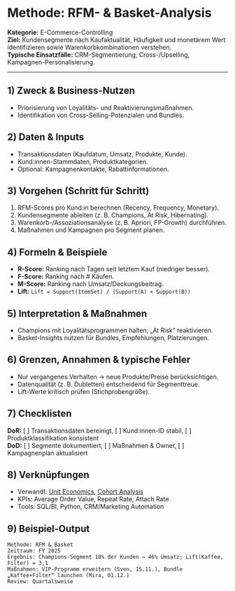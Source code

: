 # Methode: RFM- & Basket-Analysis

**Kategorie:** E-Commerce-Controlling  
**Ziel:** Kundensegmente nach Kaufaktualität, Häufigkeit und monetärem Wert identifizieren sowie Warenkorbkombinationen verstehen.  
**Typische Einsatzfälle:** CRM-Segmentierung, Cross-/Upselling, Kampagnen-Personalisierung.

---

## 1) Zweck & Business-Nutzen
- Priorisierung von Loyalitäts- und Reaktivierungsmaßnahmen.  
- Identifikation von Cross-Selling-Potenzialen und Bundles.

## 2) Daten & Inputs
- Transaktionsdaten (Kaufdatum, Umsatz, Produkte, Kunde).  
- Kund:innen-Stammdaten, Produktkategorien.  
- Optional: Kampagnenkontakte, Rabattinformationen.

## 3) Vorgehen (Schritt für Schritt)
1. RFM-Scores pro Kund:in berechnen (Recency, Frequency, Monetary).  
2. Kundensegmente ableiten (z. B. Champions, At Risk, Hibernating).  
3. Warenkorb-/Assoziationsanalyse (z. B. Apriori, FP-Growth) durchführen.  
4. Maßnahmen und Kampagnen pro Segment planen.

## 4) Formeln & Beispiele
- **R-Score:** Ranking nach Tagen seit letztem Kauf (niedriger besser).  
- **F-Score:** Ranking nach # Käufen.  
- **M-Score:** Ranking nach Umsatz/Deckungsbeitrag.  
- **Lift:** `Lift = Support(ItemSet) / (Support(A) × Support(B))`

## 5) Interpretation & Maßnahmen
- Champions mit Loyalitätsprogrammen halten; „At Risk“ reaktivieren.  
- Basket-Insights nutzen für Bundles, Empfehlungen, Platzierungen.

## 6) Grenzen, Annahmen & typische Fehler
- Nur vergangenes Verhalten → neue Produkte/Preise berücksichtigen.  
- Datenqualität (z. B. Dubletten) entscheidend für Segmenttreue.  
- Lift-Werte kritisch prüfen (Stichprobengröße).

## 7) Checklisten
**DoR:** [ ] Transaktionsdaten bereinigt, [ ] Kund:innen-ID stabil, [ ] Produktklassifikation konsistent  
**DoD:** [ ] Segmente dokumentiert, [ ] Maßnahmen & Owner, [ ] Kampagnenplan aktualisiert

## 8) Verknüpfungen
- Verwandt: [Unit Economics](unit-economics-ltv-cac.md), [Cohort Analysis](cohort-analysis-und-churn.md)  
- KPIs: Average Order Value, Repeat Rate, Attach Rate  
- Tools: SQL/BI, Python, CRM/Marketing Automation

## 9) Beispiel-Output
```text
Methode: RFM & Basket
Zeitraum: FY 2025
Ergebnis: Champions-Segment 18% der Kunden → 46% Umsatz; Lift(Kaffee, Filter) = 3,1
Maßnahmen: VIP-Programm erweitern (Sven, 15.11.), Bundle „Kaffee+Filter“ launchen (Mira, 01.12.)
Review: Quartalsweise
```
